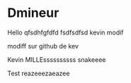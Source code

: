 # Dmineur
Hello
qfsdhfgfdfd
fsdfsdfsd
kevin modif

modiff sur github de kev


Kevin MILLEssssssssss snakeeee

Test reazeeezaeazee
